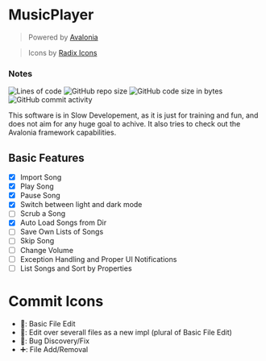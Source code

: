 # MusicPlayer
> Powered by [Avalonia](https://github.com/AvaloniaUI/Avalonia)

> Icons by [Radix Icons](https://icons.modulz.app/)

### Notes

![Lines of code](https://img.shields.io/tokei/lines/github.com/CookAperture/MusicPlayer?style=flat-square)
![GitHub repo size](https://img.shields.io/github/repo-size/CookAperture/MusicPlayer?style=flat-square)
![GitHub code size in bytes](https://img.shields.io/github/languages/code-size/CookAperture/MusicPlayer?style=flat-square)
![GitHub commit activity](https://img.shields.io/github/commit-activity/m/CookAperture/MusicPlayer)

This software is in Slow Developement, as it is just for training and fun, and does not aim for any huge goal to achive. It also tries to check out the Avalonia framework capabilities.

## Basic Features

- [x] Import Song
- [x] Play Song
- [x] Pause Song
- [x] Switch between light and dark mode
- [ ] Scrub a Song
- [x] Auto Load Songs from Dir
- [ ] Save Own Lists of Songs
- [ ] Skip Song
- [ ] Change Volume
- [ ] Exception Handling and Proper UI Notifications
- [ ] List Songs and Sort by Properties

# Commit Icons

- 📝: Basic File Edit
- 🔧: Edit over severall files as a new impl (plural of Basic File Edit)
- 🐞: Bug Discovery/Fix
- ➕: File Add/Removal
